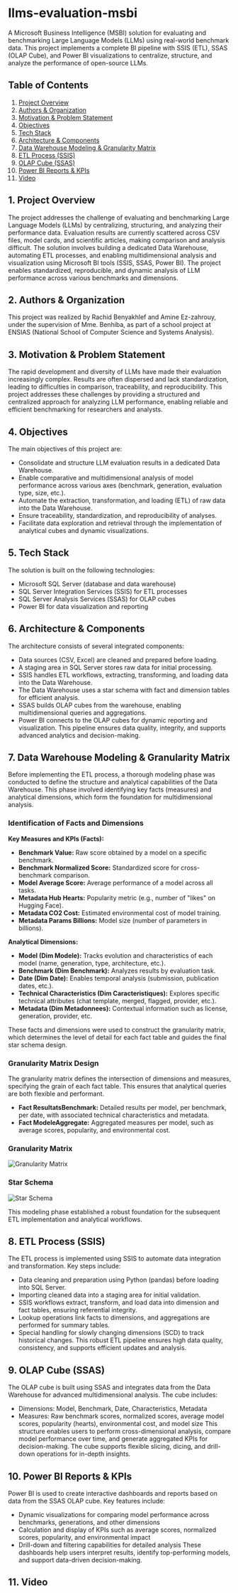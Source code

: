 # llms-evaluation-msbi
A Microsoft Business Intelligence (MSBI) solution for evaluating and benchmarking Large Language Models (LLMs) using real-world benchmark data. This project implements a complete BI pipeline with SSIS (ETL), SSAS (OLAP Cube), and Power BI visualizations to centralize, structure, and analyze the performance of open-source LLMs.

## Table of Contents
1. [Project Overview](#project-overview)
2. [Authors & Organization](#authors--organization)
3. [Motivation & Problem Statement](#motivation--problem-statement)
4. [Objectives](#objectives)
5. [Tech Stack](#tech-stack)
6. [Architecture & Components](#architecture--components)
7. [Data Warehouse Modeling & Granularity Matrix](#data-warehouse-modeling--granularity-matrix)
8. [ETL Process (SSIS)](#etl-process-ssis)
9. [OLAP Cube (SSAS)](#olap-cube-ssas)
10. [Power BI Reports & KPIs](#power-bi-reports--kpis)
11. [Video](#Video)

## 1. Project Overview
The project addresses the challenge of evaluating and benchmarking Large Language Models (LLMs) by centralizing, structuring, and analyzing their performance data. Evaluation results are currently scattered across CSV files, model cards, and scientific articles, making comparison and analysis difficult. The solution involves building a dedicated Data Warehouse, automating ETL processes, and enabling multidimensional analysis and visualization using Microsoft BI tools (SSIS, SSAS, Power BI). The project enables standardized, reproducible, and dynamic analysis of LLM performance across various benchmarks and dimensions.

## 2. Authors & Organization
This project was realized by Rachid Benyakhlef and Amine Ez-zahrouy, under the supervision of Mme. Benhiba, as part of a school project at ENSIAS (National School of Computer Science and Systems Analysis).

## 3. Motivation & Problem Statement
The rapid development and diversity of LLMs have made their evaluation increasingly complex. Results are often dispersed and lack standardization, leading to difficulties in comparison, traceability, and reproducibility. This project addresses these challenges by providing a structured and centralized approach for analyzing LLM performance, enabling reliable and efficient benchmarking for researchers and analysts.

## 4. Objectives
The main objectives of this project are:
- Consolidate and structure LLM evaluation results in a dedicated Data Warehouse.
- Enable comparative and multidimensional analysis of model performance across various axes (benchmark, generation, evaluation type, size, etc.).
- Automate the extraction, transformation, and loading (ETL) of raw data into the Data Warehouse.
- Ensure traceability, standardization, and reproducibility of analyses.
- Facilitate data exploration and retrieval through the implementation of analytical cubes and dynamic visualizations.

## 5. Tech Stack
The solution is built on the following technologies:
- Microsoft SQL Server (database and data warehouse)
- SQL Server Integration Services (SSIS) for ETL processes
- SQL Server Analysis Services (SSAS) for OLAP cubes
- Power BI for data visualization and reporting

## 6. Architecture & Components
The architecture consists of several integrated components:
 - Data sources (CSV, Excel) are cleaned and prepared before loading.
 - A staging area in SQL Server stores raw data for initial processing.
 - SSIS handles ETL workflows, extracting, transforming, and loading data into the Data Warehouse.
 - The Data Warehouse uses a star schema with fact and dimension tables for efficient analysis.
 - SSAS builds OLAP cubes from the warehouse, enabling multidimensional queries and aggregations.
 - Power BI connects to the OLAP cubes for dynamic reporting and visualization.
This pipeline ensures data quality, integrity, and supports advanced analytics and decision-making.

## 7. Data Warehouse Modeling & Granularity Matrix

Before implementing the ETL process, a thorough modeling phase was conducted to define the structure and analytical capabilities of the Data Warehouse. This phase involved identifying key facts (measures) and analytical dimensions, which form the foundation for multidimensional analysis.

### Identification of Facts and Dimensions

**Key Measures and KPIs (Facts):**
- **Benchmark Value:** Raw score obtained by a model on a specific benchmark.
- **Benchmark Normalized Score:** Standardized score for cross-benchmark comparison.
- **Model Average Score:** Average performance of a model across all tasks.
- **Metadata Hub Hearts:** Popularity metric (e.g., number of "likes" on Hugging Face).
- **Metadata CO2 Cost:** Estimated environmental cost of model training.
- **Metadata Params Billions:** Model size (number of parameters in billions).

**Analytical Dimensions:**
- **Model (Dim Modele):** Tracks evolution and characteristics of each model (name, generation, type, architecture, etc.).
- **Benchmark (Dim Benchmark):** Analyzes results by evaluation task.
- **Date (Dim Date):** Enables temporal analysis (submission, publication dates, etc.).
- **Technical Characteristics (Dim Caracteristiques):** Explores specific technical attributes (chat template, merged, flagged, provider, etc.).
- **Metadata (Dim Metadonnees):** Contextual information such as license, generation, provider, etc.

These facts and dimensions were used to construct the granularity matrix, which determines the level of detail for each fact table and guides the final star schema design.

### Granularity Matrix Design

The granularity matrix defines the intersection of dimensions and measures, specifying the grain of each fact table. This ensures that analytical queries are both flexible and performant.

- **Fact ResultatsBenchmark:** Detailed results per model, per benchmark, per date, with associated technical characteristics and metadata.
- **Fact ModeleAggregate:** Aggregated measures per model, such as average scores, popularity, and environmental cost.

### Granularity Matrix

![Granularity Matrix](images/Matrice.png)



### Star Schema

![Star Schema](images/shemaetoile.png)




This modeling phase established a robust foundation for the subsequent ETL implementation and analytical workflows.

## 8. ETL Process (SSIS)
The ETL process is implemented using SSIS to automate data integration and transformation. Key steps include:
- Data cleaning and preparation using Python (pandas) before loading into SQL Server.
- Importing cleaned data into a staging area for initial validation.
- SSIS workflows extract, transform, and load data into dimension and fact tables, ensuring referential integrity.
- Lookup operations link facts to dimensions, and aggregations are performed for summary tables.
- Special handling for slowly changing dimensions (SCD) to track historical changes.
This robust ETL pipeline ensures high data quality, consistency, and supports efficient updates and analysis.

## 9. OLAP Cube (SSAS)
The OLAP cube is built using SSAS and integrates data from the Data Warehouse for advanced multidimensional analysis. The cube includes:
- Dimensions: Model, Benchmark, Date, Characteristics, Metadata
- Measures: Raw benchmark scores, normalized scores, average model scores, popularity (hearts), environmental cost, and model size
This structure enables users to perform cross-dimensional analysis, compare model performance over time, and generate aggregated KPIs for decision-making. The cube supports flexible slicing, dicing, and drill-down operations for in-depth insights.

## 10. Power BI Reports & KPIs
Power BI is used to create interactive dashboards and reports based on data from the SSAS OLAP cube. Key features include:
- Dynamic visualizations for comparing model performance across benchmarks, generations, and other dimensions
- Calculation and display of KPIs such as average scores, normalized scores, popularity, and environmental impact
- Drill-down and filtering capabilities for detailed analysis
These dashboards help users interpret results, identify top-performing models, and support data-driven decision-making.

## 11. Video


